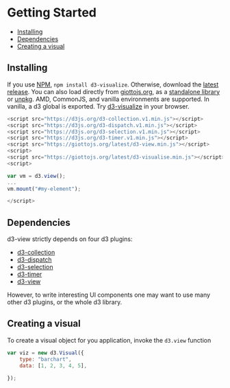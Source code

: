 # Getting Started

<!-- START doctoc generated TOC please keep comment here to allow auto update -->
<!-- DON'T EDIT THIS SECTION, INSTEAD RE-RUN doctoc TO UPDATE -->


- [Installing](#installing)
- [Dependencies](#dependencies)
- [Creating a visual](#creating-a-visual)

<!-- END doctoc generated TOC please keep comment here to allow auto update -->

## Installing

If you use [NPM](https://www.npmjs.com/package/d3-visualize), ``npm install d3-visualize``.
Otherwise, download the [latest release](https://github.com/quantmind/d3-visualize/releases).
You can also load directly from [giottojs.org](https://giottojs.org),
as a [standalone library](https://giottojs.org/latest/d3-visualize.js) or
[unpkg](https://unpkg.com/d3-visualize/).
AMD, CommonJS, and vanilla environments are supported. In vanilla, a d3 global is exported.
Try [d3-visualize](https://runkit.com/npm/d3-visualize) in your browser.
```javascript
<script src="https://d3js.org/d3-collection.v1.min.js"></script>
<script src="https://d3js.org/d3-dispatch.v1.min.js"></script>
<script src="https://d3js.org/d3-selection.v1.min.js"></script>
<script src="https://d3js.org/d3-timer.v1.min.js"></script>
<script src="https://giottojs.org/latest/d3-view.min.js"></script>
<script>
<script src="https://giottojs.org/latest/d3-visualise.min.js"></script>
<script>

var vm = d3.view();
...
vm.mount("#my-element");

</script>
```

## Dependencies

d3-view strictly depends on four d3 plugins:

* [d3-collection](https://github.com/d3/d3-collection)
* [d3-dispatch](https://github.com/d3/d3-dispatch)
* [d3-selection](https://github.com/d3/d3-selection)
* [d3-timer](https://github.com/d3/d3-timer)
* [d3-view](https://github.com/d3/d3-view)

However, to write interesting UI components one may want to use many other
d3 plugins, or the whole d3 library.

## Creating a visual

To create a visual object for you application, invoke the ``d3.view`` function
```javascript
var viz = new d3.Visual({
    type: "barchart",
    data: [1, 2, 3, 4, 5],
    
});
```
